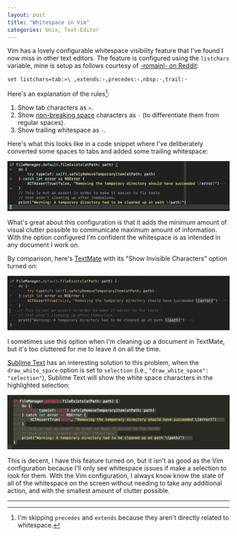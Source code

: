 ```yaml
---
layout: post
title: "Whitespace in Vim"
categories: Unix, Text-Editor
---
```


Vim has a lovely configurable whitespace visibility feature that I've found I now miss in other text editors. The feature is configured using the `listchars` variable, mine is setup as follows courtesy of [-romainl- on Reddit](https://www.reddit.com/r/vim/comments/4hoa6e/what_do_you_use_for_your_listchars/):

	set listchars=tab:»\ ,extends:›,precedes:‹,nbsp:·,trail:·

Here's an explanation of the rules[^missing]:

1. Show tab characters as `»`.
2. Show [non-breaking space](https://en.wikipedia.org/wiki/Non-breaking_space) characters as `·` (to differentiate them from regular spaces).
3. Show trailing whitespace as `·`.

Here's what this looks like in a code snippet where I've deliberately converted some spaces to tabs and added some trailing whitespace:

![Vim](/assets/2018-12-10-vim.png)

What's great about this configuration is that it adds the minimum amount of visual clutter possible to communicate maximum amount of information. With the option configured I'm confident the whitespace is as intended in any document I work on.

By comparison, here's [TextMate](https://macromates.com/) with its "Show Invisible Characters" option turned on:

![Textmate](/assets/2018-12-10-textmate.png)

I sometimes use this option when I'm cleaning up a document in TextMate, but it's too cluttered for me to leave it on all the time.

[Sublime Text](http://www.sublimetext.com/) has an interesting solution to this problem, when the `draw_white_space` option is set to `selection` (i.e., `"draw_white_space": "selection"`), Sublime Text will show the white space characters in the highlighted selection:

![Sublime Text](/assets/2018-12-10-sublime-text.png)

This is decent, I have this feature turned on, but it isn't as good as the Vim configuration because I'll only see whitespace issues if make a selection to look for them. With the Vim configuration, I always know know the state of all of the whitespace on the screen without needing to take any additional action, and with the smallest amount of clutter possible.

* * *

[^missing]: I'm skipping `precedes` and `extends` because they aren't directly related to whitespace.
